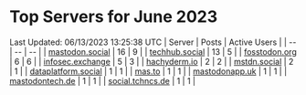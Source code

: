 # Top Servers for June 2023
Last Updated: 06/13/2023 13:25:38 UTC
| Server | Posts | Active Users |
| -- | -- | -- |
| [mastodon.social](https://mastodon.social/tags/PowerShell) | 16 | 9 |
| [techhub.social](https://techhub.social/tags/PowerShell) | 13 | 5 |
| [fosstodon.org](https://fosstodon.org/tags/PowerShell) | 6 | 6 |
| [infosec.exchange](https://infosec.exchange/tags/PowerShell) | 5 | 3 |
| [hachyderm.io](https://hachyderm.io/tags/PowerShell) | 2 | 2 |
| [mstdn.social](https://mstdn.social/tags/PowerShell) | 2 | 1 |
| [dataplatform.social](https://dataplatform.social/tags/PowerShell) | 1 | 1 |
| [mas.to](https://mas.to/tags/PowerShell) | 1 | 1 |
| [mastodonapp.uk](https://mastodonapp.uk/tags/PowerShell) | 1 | 1 |
| [mastodontech.de](https://mastodontech.de/tags/PowerShell) | 1 | 1 |
| [social.tchncs.de](https://social.tchncs.de/tags/PowerShell) | 1 | 1 |

